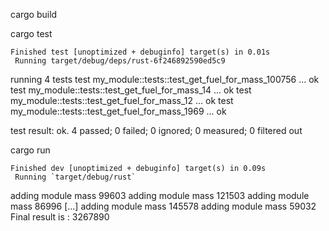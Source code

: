 cargo build

cargo test

    Finished test [unoptimized + debuginfo] target(s) in 0.01s
     Running target/debug/deps/rust-6f246892590ed5c9

running 4 tests
test my_module::tests::test_get_fuel_for_mass_100756 ... ok
test my_module::tests::test_get_fuel_for_mass_14 ... ok
test my_module::tests::test_get_fuel_for_mass_12 ... ok
test my_module::tests::test_get_fuel_for_mass_1969 ... ok

test result: ok. 4 passed; 0 failed; 0 ignored; 0 measured; 0 filtered out


cargo run

    Finished dev [unoptimized + debuginfo] target(s) in 0.09s
     Running `target/debug/rust`
adding module mass 99603
adding module mass 121503
adding module mass 86996
[...]
adding module mass 145578
adding module mass 59032
Final result is : 3267890

